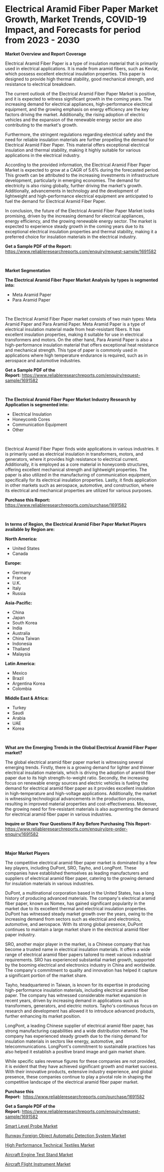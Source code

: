 <p><h1>Electrical Aramid Fiber Paper Market Growth, Market Trends, COVID-19 Impact, and Forecasts for period from 2023 - 2030</h1></p><p><strong>Market Overview and Report Coverage</strong></p>
<p><p>Electrical Aramid Fiber Paper is a type of insulation material that is primarily used in electrical applications. It is made from aramid fibers, such as Kevlar, which possess excellent electrical insulation properties. This paper is designed to provide high thermal stability, good mechanical strength, and resistance to electrical breakdown.</p><p>The current outlook of the Electrical Aramid Fiber Paper Market is positive, and it is expected to witness significant growth in the coming years. The increasing demand for electrical appliances, high-performance electrical equipment, and the growing emphasis on energy efficiency are the key factors driving the market. Additionally, the rising adoption of electric vehicles and the expansion of the renewable energy sector are also contributing to the market's growth.</p><p>Furthermore, the stringent regulations regarding electrical safety and the need for reliable insulation materials are further propelling the demand for Electrical Aramid Fiber Paper. This material offers exceptional electrical insulation and thermal stability, making it highly suitable for various applications in the electrical industry.</p><p>According to the provided information, the Electrical Aramid Fiber Paper Market is expected to grow at a CAGR of 5.6% during the forecasted period. This growth can be attributed to the increasing investments in infrastructure development, particularly in emerging economies. The demand for electricity is also rising globally, further driving the market's growth. Additionally, advancements in technology and the development of lightweight and high-performance electrical equipment are anticipated to fuel the demand for Electrical Aramid Fiber Paper.</p><p>In conclusion, the future of the Electrical Aramid Fiber Paper Market looks promising, driven by the increasing demand for electrical appliances, energy efficiency, and the growing renewable energy sector. The market is expected to experience steady growth in the coming years due to its exceptional electrical insulation properties and thermal stability, making it a preferred choice for insulation materials in the electrical industry.</p></p>
<p><strong>Get a Sample PDF of the Report:</strong> <a href="https://www.reliableresearchreports.com/enquiry/request-sample/1691582">https://www.reliableresearchreports.com/enquiry/request-sample/1691582</a></p>
<p>&nbsp;</p>
<p><strong>Market Segmentation</strong></p>
<p><strong>The Electrical Aramid Fiber Paper Market Analysis by types is segmented into:</strong></p>
<p><ul><li>Meta Aramid Paper</li><li>Para Aramid Paper</li></ul></p>
<p>&nbsp;</p>
<p><p>The Electrical Aramid Fiber Paper market consists of two main types: Meta Aramid Paper and Para Aramid Paper. Meta Aramid Paper is a type of electrical insulation material made from heat-resistant fibers. It has excellent insulation properties, making it suitable for use in electrical transformers and motors. On the other hand, Para Aramid Paper is also a high-performance insulation material that offers exceptional heat resistance and mechanical strength. This type of paper is commonly used in applications where high temperature endurance is required, such as in aerospace and automotive industries.</p></p>
<p><strong>Get a Sample PDF of the Report:</strong>&nbsp;<a href="https://www.reliableresearchreports.com/enquiry/request-sample/1691582">https://www.reliableresearchreports.com/enquiry/request-sample/1691582</a></p>
<p>&nbsp;</p>
<p><strong>The Electrical Aramid Fiber Paper Market Industry Research by Application is segmented into:</strong></p>
<p><ul><li>Electrical Insulation</li><li>Honeycomb Cores</li><li>Communication Equipment</li><li>Other</li></ul></p>
<p>&nbsp;</p>
<p><p>Electrical Aramid Fiber Paper finds wide applications in various industries. It is primarily used as electrical insulation in transformers, motors, and generators, where it provides high resistance to electrical current. Additionally, it is employed as a core material in honeycomb structures, offering excellent mechanical strength and lightweight properties. The paper is also utilized in the manufacturing of communication equipment, specifically for its electrical insulation properties. Lastly, it finds application in other markets such as aerospace, automotive, and construction, where its electrical and mechanical properties are utilized for various purposes.</p></p>
<p><strong>Purchase this Report:</strong>&nbsp; <a href="https://www.reliableresearchreports.com/purchase/1691582">https://www.reliableresearchreports.com/purchase/1691582</a></p>
<p>&nbsp;</p>
<p><strong>In terms of Region, the Electrical Aramid Fiber Paper Market Players available by Region are:</strong></p>
<p>
    <p> <strong> North America: </strong>
        <ul>
            <li>United States</li>
            <li>Canada</li>
        </ul>
        </p> 
    <p> <strong> Europe: </strong>
        <ul>
            <li>Germany</li>
            <li>France</li>
            <li>U.K.</li>
            <li>Italy</li>
            <li>Russia</li>
        </ul>
        </p> 
    <p> <strong> Asia-Pacific: </strong>
        <ul>
            <li>China</li>
            <li>Japan</li>
            <li>South Korea</li>
            <li>India</li>
            <li>Australia</li>
            <li>China Taiwan</li>
            <li>Indonesia</li>
            <li>Thailand</li>
            <li>Malaysia</li>
        </ul>
        </p> 
    <p> <strong> Latin America: </strong>
        <ul>
            <li>Mexico</li>
            <li>Brazil</li>
            <li>Argentina Korea</li>
            <li>Colombia</li>
        </ul>
        </p> 
    <p> <strong> Middle East & Africa: </strong>
        <ul>
            <li>Turkey</li>
            <li>Saudi</li>
            <li>Arabia</li>
            <li>UAE</li>
            <li>Korea</li>
        </ul>
    </p>
    </p>
<p>&nbsp;</p>
<p><strong>What are the Emerging Trends in the Global Electrical Aramid Fiber Paper market?</strong></p>
<p><p>The global electrical aramid fiber paper market is witnessing several emerging trends. Firstly, there is a growing demand for lighter and thinner electrical insulation materials, which is driving the adoption of aramid fiber paper due to its high strength-to-weight ratio. Secondly, the increasing focus on renewable energy sources and electric vehicles is fueling the demand for electrical aramid fiber paper as it provides excellent insulation in high-temperature and high-voltage applications. Additionally, the market is witnessing technological advancements in the production process, resulting in improved material properties and cost-effectiveness. Moreover, the growing need for fire-resistant materials is also augmenting the demand for electrical aramid fiber paper in various industries.</p></p>
<p><strong>Inquire or Share Your Questions If Any Before Purchasing This Report</strong>- <a href="https://www.reliableresearchreports.com/enquiry/pre-order-enquiry/1691582">https://www.reliableresearchreports.com/enquiry/pre-order-enquiry/1691582</a></p>
<p>&nbsp;</p>
<p><strong>Major Market Players</strong></p>
<p><p>The competitive electrical aramid fiber paper market is dominated by a few key players, including DuPont, SRO, Tayho, and LongPont. These companies have established themselves as leading manufacturers and suppliers of electrical aramid fiber paper, catering to the growing demand for insulation materials in various industries.</p><p>DuPont, a multinational corporation based in the United States, has a long history of producing advanced materials. The company's electrical aramid fiber paper, known as Nomex, has gained significant popularity in the market due to its excellent thermal and electrical insulation properties. DuPont has witnessed steady market growth over the years, owing to the increasing demand from sectors such as electrical and electronics, automotive, and aerospace. With its strong global presence, DuPont continues to maintain a large market share in the electrical aramid fiber paper industry.</p><p>SRO, another major player in the market, is a Chinese company that has become a trusted name in electrical insulation materials. It offers a wide range of electrical aramid fiber papers tailored to meet various industrial requirements. SRO has experienced substantial market growth, supported by the booming electrical and electronics industry in China and worldwide. The company's commitment to quality and innovation has helped it capture a significant portion of the market share.</p><p>Tayho, headquartered in Taiwan, is known for its expertise in producing high-performance insulation materials, including electrical aramid fiber paper. The company has witnessed considerable market expansion in recent years, driven by increasing demand in applications such as transformers, generators, and electric motors. Tayho's continuous focus on research and development has allowed it to introduce advanced products, further enhancing its market position.</p><p>LongPont, a leading Chinese supplier of electrical aramid fiber paper, has strong manufacturing capabilities and a wide distribution network. The company has experienced steady growth due to the rising demand for insulation materials in sectors like energy, automotive, and telecommunications. LongPont's commitment to sustainable practices has also helped it establish a positive brand image and gain market share.</p><p>While specific sales revenue figures for these companies are not provided, it is evident that they have achieved significant growth and market success. With their innovative products, extensive industry experience, and global presence, these companies continue to play a pivotal role in shaping the competitive landscape of the electrical aramid fiber paper market.</p></p>
<p><strong>Purchase this Report:</strong>&nbsp;&nbsp;<a href="https://www.reliableresearchreports.com/purchase/1691582">https://www.reliableresearchreports.com/purchase/1691582</a></p>
<p></p>
<p><strong>Get a Sample PDF of the Report:</strong>&nbsp;<a href="https://www.reliableresearchreports.com/enquiry/request-sample/1691582">https://www.reliableresearchreports.com/enquiry/request-sample/1691582</a></p>
<p><p><a href="https://medium.com/@ryansai15420/smart-level-probe-market-size-and-market-trends-complete-industry-overview-2023-to-2030-b123a067813a">Smart Level Probe Market</a></p><p><a href="https://medium.com/@taraktanay7654/runway-foreign-object-automatic-detection-system-market-size-cagr-trends-2024-2030-18e31607fd75">Runway Foreign Object Automatic Detection System Market</a></p><p><a href="https://github.com/kholmovskayalyudmila/Market-Research-Report-List-1/blob/main/high-performance-technical-textiles-market.md">High Performance Technical Textiles Market</a></p><p><a href="https://www.linkedin.com/pulse/aircraft-engine-test-stand-market-size-2023-2030-global-industrial-ofrlf/">Aircraft Engine Test Stand Market</a></p><p><a href="https://www.linkedin.com/pulse/aircraft-flight-instrument-market-share-amp-new-trends-a0zdf/">Aircraft Flight Instrument Market</a></p></p>